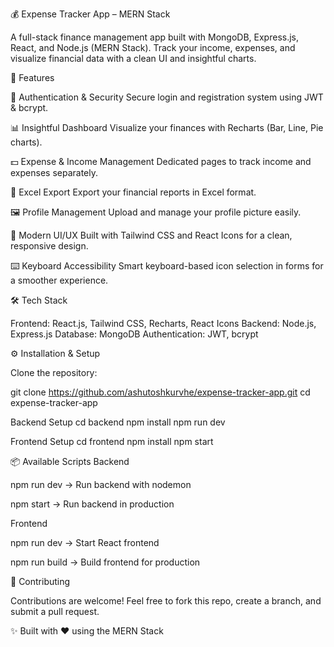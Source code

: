💰 Expense Tracker App – MERN Stack

A full-stack finance management app built with MongoDB, Express.js, React, and Node.js (MERN Stack).
Track your income, expenses, and visualize financial data with a clean UI and insightful charts.

🚀 Features

🔐 Authentication & Security
Secure login and registration system using JWT & bcrypt.

📊 Insightful Dashboard
Visualize your finances with Recharts (Bar, Line, Pie charts).

💵 Expense & Income Management
Dedicated pages to track income and expenses separately.

📂 Excel Export
Export your financial reports in Excel format.

🖼️ Profile Management
Upload and manage your profile picture easily.

🎨 Modern UI/UX
Built with Tailwind CSS and React Icons for a clean, responsive design.

⌨️ Keyboard Accessibility
Smart keyboard-based icon selection in forms for a smoother experience.

🛠️ Tech Stack

Frontend: React.js, Tailwind CSS, Recharts, React Icons
Backend: Node.js, Express.js
Database: MongoDB
Authentication: JWT, bcrypt


⚙️ Installation & Setup

Clone the repository:

git clone https://github.com/ashutoshkurvhe/expense-tracker-app.git
cd expense-tracker-app

Backend Setup
cd backend
npm install
npm run dev

Frontend Setup
cd frontend
npm install
npm start


📦 Available Scripts
Backend

npm run dev → Run backend with nodemon

npm start → Run backend in production

Frontend

npm run dev → Start React frontend

npm run build → Build frontend for production

🤝 Contributing

Contributions are welcome!
Feel free to fork this repo, create a branch, and submit a pull request.


✨ Built with ❤️ using the MERN Stack
